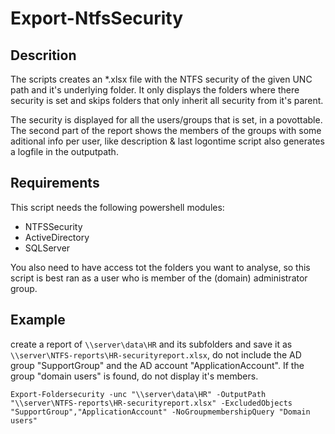 # Export-NtfsSecurity

## Descrition
The scripts creates an *.xlsx file with the NTFS security of the given UNC path and it's underlying folder.
It only displays the folders where there security is set and skips folders that only inherit all security from it's parent.

The security is displayed for all the users/groups that is set, in a povottable.
The second part of the report shows the members of the groups with some aditional info per user, like description & last logontime
script also generates a logfile in the outputpath.

## Requirements
This script needs the following powershell modules:

* NTFSSecurity
* ActiveDirectory
* SQLServer

You also need to have access tot the folders you want to analyse, so this script is best ran as a user who is member of the (domain) administrator group.

## Example
create a report of `\\server\data\HR` and its subfolders and save it as `\\server\NTFS-reports\HR-securityreport.xlsx`,
do not include the AD group "SupportGroup" and the AD account "ApplicationAccount".
If the group "domain users" is found, do not display it's members.

`Export-Foldersecurity -unc "\\server\data\HR" -OutputPath "\\server\NTFS-reports\HR-securityreport.xlsx" -ExcludedObjects "SupportGroup","ApplicationAccount" -NoGroupmembershipQuery "Domain users"`
 
